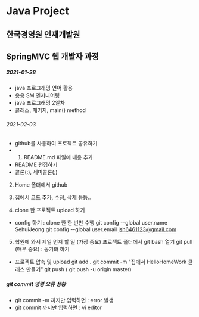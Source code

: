 # Java Project
## 한국경영원 인재개발원
## SpringMVC 웹 개발자 과정

##### 2021-01-28

* java 프로그래밍 언어 활용
* 응용 SM 엔지니어링
* java 프로그래밍 2일차
* 클래스, 패키지, main() method

###### 2021-02-03
* github를 사용하여 프로젝트 공유하기
* 1. README.md 파일에 내용 추가
*   README 편집하기
*   콜론(:), 세미콜론(;)

2. Home 폴더에서 github

3. 집에서 코드 추가, 수정, 삭제 등등..
4. clone 한 프로젝트 upload 하기
* config 하기 : clone 한 한 번만 수행
     git config --global user.name SehuiJeong
     git config --global user.email jsh6461123@gmail.com

5. 학원에 와서 제일 먼저 할 일 (가장 중요)
    프로젝트 폴더에서 git bash 열기
    git pull (매우 중요) : 동기화 하기

    


* 프로젝트 압축 및 upload
    git add .
    git commit -m "집에서 HelloHomeWork 클래스 만들기"
    git push ( git push -u origin master)

#####   git commit 명령 오류 상황
* git commit -m 까지만 입력하면 : error 발생
* git commit 까지만 입력하면 : vi editor 
